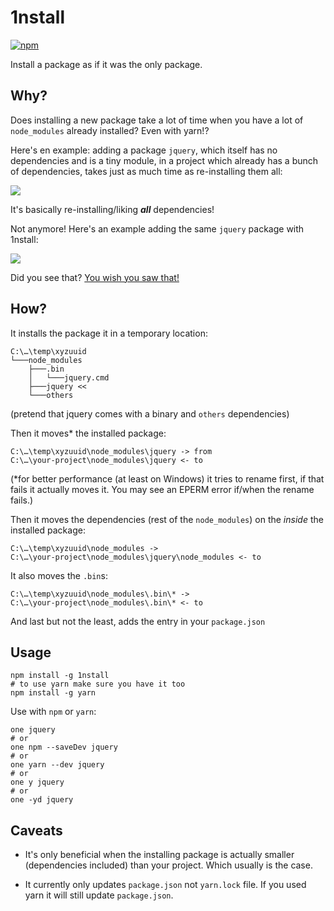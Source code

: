 
# 1nstall
[![npm](https://img.shields.io/npm/v/1nstall.svg)](https://www.npmjs.com/package/1nstall)

Install a package as if it was the only package.

## Why?

Does installing a new package take a lot of time when you have a lot of `node_modules` already installed? Even with yarn!?

Here's en example: adding a package `jquery`, which itself has no dependencies and is a tiny module, in a project which already has a bunch of dependencies, takes just as much time as re-installing them all:

![][without.gif]

[without.gif]: misc/without.gif

It's basically re-installing/liking ***all*** dependencies!

Not anymore! Here's an example adding the same `jquery` package with 1nstall:

![][one.gif]

[one.gif]: misc/one.gif

Did you see that? [You wish you saw that!][moss]

[moss]: https://www.youtube.com/watch?v=ZeK4ksWxhRc

## How?

It installs the package it in a temporary location:

```
C:\…\temp\xyzuuid
└───node_modules
    ├───.bin
    │   └───jquery.cmd
    ├───jquery <<
    └───others
```
(pretend that jquery comes with a binary and `others` dependencies)

Then it moves\* the installed package:
```
C:\…\temp\xyzuuid\node_modules\jquery -> from
C:\…\your-project\node_modules\jquery <- to
```
(\*for better performance (at least on Windows) it tries to rename first, if that fails it actually moves it. You may see an EPERM error if/when the rename fails.)

Then it moves the dependencies (rest of the `node_modules`) on the *inside* the installed package:
```
C:\…\temp\xyzuuid\node_modules ->
C:\…\your-project\node_modules\jquery\node_modules <- to
```

It also moves the `.bin`s:
```
C:\…\temp\xyzuuid\node_modules\.bin\* ->
C:\…\your-project\node_modules\.bin\* <- to
```

And last but not the least, adds the entry in your `package.json`

## Usage

```
npm install -g 1nstall
# to use yarn make sure you have it too
npm install -g yarn
```

Use with `npm` or `yarn`:

```
one jquery
# or
one npm --saveDev jquery
# or
one yarn --dev jquery
# or
one y jquery
# or
one -yd jquery
```

## Caveats

* It's only beneficial when the installing package is actually smaller (dependencies included) than your project. Which usually is the case.

* It currently only updates `package.json` not `yarn.lock` file. If you used yarn it will still update `package.json`.


